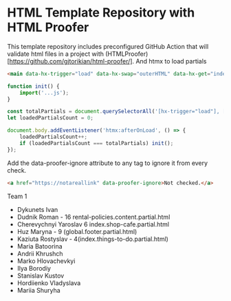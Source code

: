 # HTML Template Repository with HTML Proofer

This template repository includes preconfigured GitHub Action that will validate html files in a project with (HTMLProofer)[https://github.com/gjtorikian/html-proofer/].
And htmx to load partials

```html
<main data-hx-trigger="load" data-hx-swap="outerHTML" data-hx-get="index.main.partial.html"></main>
```


```js
function init() {
    import('...js');
}

const totalPartials = document.querySelectorAll('[hx-trigger="load"], [data-hx-trigger="load"]').length;
let loadedPartialsCount = 0;

document.body.addEventListener('htmx:afterOnLoad', () => {
    loadedPartialsCount++;
    if (loadedPartialsCount === totalPartials) init();
});
```

Add the data-proofer-ignore attribute to any tag to ignore it from every check.

```html
<a href="https://notareallink" data-proofer-ignore>Not checked.</a>
```


Team 1
- Dykunets Ivan
- Dudnik Roman - 16 rental-policies.content.partial.html
- Cherevychnyi Yaroslav 6 index.shop-cafe.partial.html
- Huz Maryna - 9 (global.footer.partial.html)
- Kaziuta Rostyslav - 4(index.things-to-do.partial.html)
- Maria Batoorina
- Andrii Khrushch
- Marko Hlovachevkyi
- Ilya Borodiy
- Stanislav Kustov
- Hordiienko Vladyslava
- Mariia Shuryha

